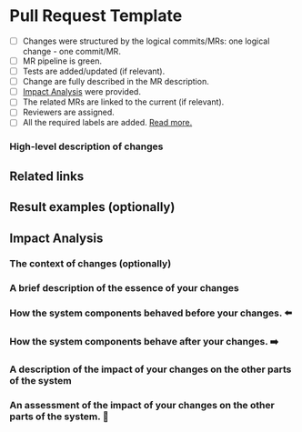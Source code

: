# Pull Request Template

- [ ]  Changes were structured by the logical commits/MRs: one logical change - one commit/MR.
- [ ]  MR pipeline is green.
- [ ]  Tests are added/updated (if relevant).
- [ ]  Change are fully described in the MR description.
- [ ]  [Impact Analysis](https://dev.to/borysshulyak/impact-analysis-unleashing-the-power-of-understanding-code-dependencies-4ma6) were provided.
- [ ]  The related MRs are linked to the current (if relevant).
- [ ]  Reviewers are assigned.
- [ ]  All the required labels are added. [Read more.](https://github.com/runespoor-engineering/runespoorstack/blob/main/documentation/LABELS.md)

### High-level description of changes

<!--
Describe the purposes and results of your changes.
-->

## Related links

<!--
Links to related tickets, documentation, guides, etc. Use the bullet list.
-->

## Result examples (optionally)

<!--
Screenshots for result. Use the collapsable images to make your description human-readable

<details><summary>Click to expand</summary>

</details>
-->

## Impact Analysis

### The context of changes (optionally)

### A brief description of the essence of your changes

### How the system components behaved before your changes. ⬅️

### How the system components behave after your changes. ➡️

### A description of the impact of your changes on the other parts of the system

### An assessment of the impact of your changes on the other parts of the system. 🔄
<!--
| Changed / Impacted | SubModule 1 | SubModule 2 | SubModule 3 |
|--------------------|-------------|-------------|-------------|
| Module 1           | 💥          |             |             |
| Module 2           |             | 💥          |             |
| Module 3           |             |             | 💥          |
-->

